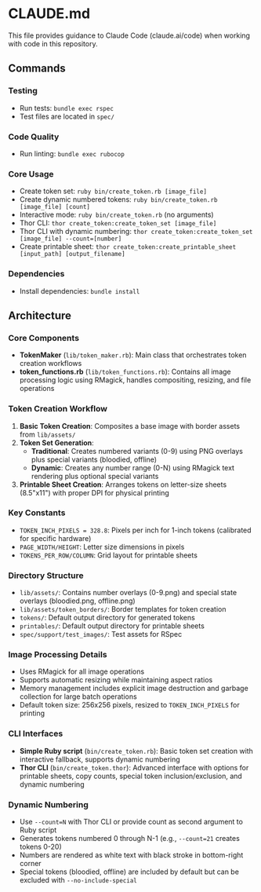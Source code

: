 # CLAUDE.md

This file provides guidance to Claude Code (claude.ai/code) when working with code in this repository.

## Commands

### Testing
- Run tests: `bundle exec rspec`
- Test files are located in `spec/`

### Code Quality
- Run linting: `bundle exec rubocop`

### Core Usage
- Create token set: `ruby bin/create_token.rb [image_file]`
- Create dynamic numbered tokens: `ruby bin/create_token.rb [image_file] [count]`
- Interactive mode: `ruby bin/create_token.rb` (no arguments)
- Thor CLI: `thor create_token:create_token_set [image_file]`
- Thor CLI with dynamic numbering: `thor create_token:create_token_set [image_file] --count=[number]`
- Create printable sheet: `thor create_token:create_printable_sheet [input_path] [output_filename]`

### Dependencies
- Install dependencies: `bundle install`

## Architecture

### Core Components
- **TokenMaker** (`lib/token_maker.rb`): Main class that orchestrates token creation workflows
- **token_functions.rb** (`lib/token_functions.rb`): Contains all image processing logic using RMagick, handles compositing, resizing, and file operations

### Token Creation Workflow
1. **Basic Token Creation**: Composites a base image with border assets from `lib/assets/`
2. **Token Set Generation**: 
   - **Traditional**: Creates numbered variants (0-9) using PNG overlays plus special variants (bloodied, offline)
   - **Dynamic**: Creates any number range (0-N) using RMagick text rendering plus optional special variants
3. **Printable Sheet Creation**: Arranges tokens on letter-size sheets (8.5"x11") with proper DPI for physical printing

### Key Constants
- `TOKEN_INCH_PIXELS = 328.8`: Pixels per inch for 1-inch tokens (calibrated for specific hardware)
- `PAGE_WIDTH/HEIGHT`: Letter size dimensions in pixels
- `TOKENS_PER_ROW/COLUMN`: Grid layout for printable sheets

### Directory Structure
- `lib/assets/`: Contains number overlays (0-9.png) and special state overlays (bloodied.png, offline.png)
- `lib/assets/token_borders/`: Border templates for token creation
- `tokens/`: Default output directory for generated tokens
- `printables/`: Default output directory for printable sheets
- `spec/support/test_images/`: Test assets for RSpec

### Image Processing Details
- Uses RMagick for all image operations
- Supports automatic resizing while maintaining aspect ratios
- Memory management includes explicit image destruction and garbage collection for large batch operations
- Default token size: 256x256 pixels, resized to `TOKEN_INCH_PIXELS` for printing

### CLI Interfaces
- **Simple Ruby script** (`bin/create_token.rb`): Basic token set creation with interactive fallback, supports dynamic numbering
- **Thor CLI** (`bin/create_token.thor`): Advanced interface with options for printable sheets, copy counts, special token inclusion/exclusion, and dynamic numbering

### Dynamic Numbering
- Use `--count=N` with Thor CLI or provide count as second argument to Ruby script
- Generates tokens numbered 0 through N-1 (e.g., `--count=21` creates tokens 0-20)
- Numbers are rendered as white text with black stroke in bottom-right corner
- Special tokens (bloodied, offline) are included by default but can be excluded with `--no-include-special`